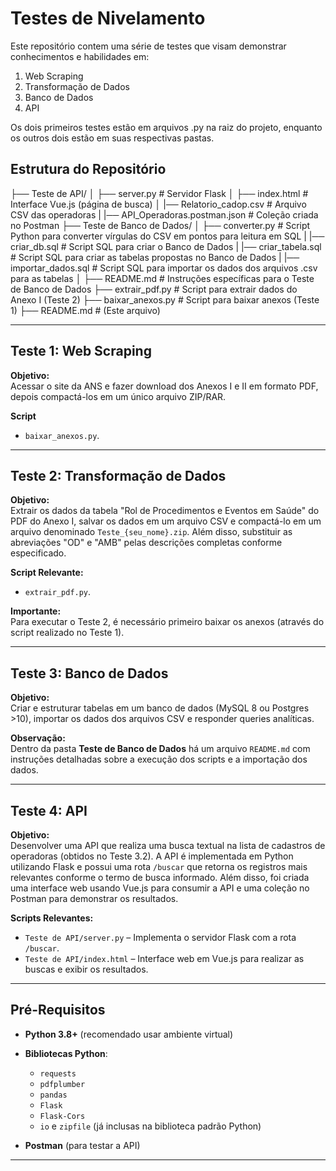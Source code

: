 # Testes de Nivelamento

Este repositório contem uma série de testes que visam demonstrar conhecimentos e habilidades em:

1. Web Scraping
2. Transformação de Dados
3. Banco de Dados
4. API

Os dois primeiros testes estão em arquivos .py na raiz do projeto, enquanto os outros dois estão em suas respectivas pastas.

## Estrutura do Repositório

├── Teste de API/
│   ├── server.py               # Servidor Flask
│   ├── index.html              # Interface Vue.js (página de busca)
│   |── Relatorio_cadop.csv     # Arquivo CSV das operadoras
|   |── API_Operadoras.postman.json     # Coleção criada no Postman
├── Teste de Banco de Dados/
│   ├── converter.py            # Script Python para converter vírgulas do CSV em pontos para leitura em SQL
|   |── criar_db.sql            # Script SQL para criar o Banco de Dados
|   |── criar_tabela.sql        # Script SQL para criar as tabelas propostas no Banco de Dados
|   |── importar_dados.sql      # Script SQL para importar os dados dos arquivos .csv para as tabelas
│   ├── README.md               # Instruções específicas para o Teste de Banco de Dados
├── extrair_pdf.py             # Script para extrair dados do Anexo I (Teste 2)
├── baixar_anexos.py           # Script para baixar anexos (Teste 1)
├── README.md                   # (Este arquivo)

---

## Teste 1: Web Scraping

**Objetivo:**  
Acessar o site da ANS e fazer download dos Anexos I e II em formato PDF, depois compactá-los em um único arquivo ZIP/RAR.

**Script**  
- `baixar_anexos.py`.

---

## Teste 2: Transformação de Dados

**Objetivo:**  
Extrair os dados da tabela "Rol de Procedimentos e Eventos em Saúde" do PDF do Anexo I, salvar os dados em um arquivo CSV e compactá-lo em um arquivo denominado `Teste_{seu_nome}.zip`. Além disso, substituir as abreviações "OD" e "AMB" pelas descrições completas conforme especificado.

**Script Relevante:**  
- `extrair_pdf.py`.

**Importante:**  
Para executar o Teste 2, é necessário primeiro baixar os anexos (através do script realizado no Teste 1).

---

## Teste 3: Banco de Dados

**Objetivo:**  
Criar e estruturar tabelas em um banco de dados (MySQL 8 ou Postgres >10), importar os dados dos arquivos CSV e responder queries analíticas.

**Observação:**  
Dentro da pasta **Teste de Banco de Dados** há um arquivo `README.md` com instruções detalhadas sobre a execução dos scripts e a importação dos dados.

---

## Teste 4: API

**Objetivo:**  
Desenvolver uma API que realiza uma busca textual na lista de cadastros de operadoras (obtidos no Teste 3.2). A API é implementada em Python utilizando Flask e possui uma rota `/buscar` que retorna os registros mais relevantes conforme o termo de busca informado. Além disso, foi criada uma interface web usando Vue.js para consumir a API e uma coleção no Postman para demonstrar os resultados.

**Scripts Relevantes:**  
- `Teste de API/server.py` – Implementa o servidor Flask com a rota `/buscar`.
- `Teste de API/index.html` – Interface web em Vue.js para realizar as buscas e exibir os resultados.

---

## Pré-Requisitos

- **Python 3.8+** (recomendado usar ambiente virtual)

- **Bibliotecas Python**:
  - `requests`
  - `pdfplumber`
  - `pandas`
  - `Flask`
  - `Flask-Cors`
  - `io` e `zipfile` (já inclusas na biblioteca padrão Python)

- **Postman** (para testar a API)

---